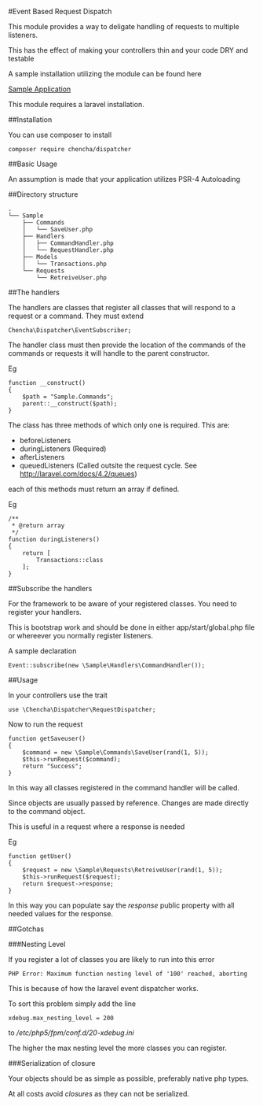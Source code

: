 #Event Based Request Dispatch

This module provides a way to deligate handling of requests to multiple listeners.

This has the effect of making your controllers thin and your code DRY and testable

A sample installation utilizing the module can be found here

[Sample Application](https://github.com/prodeveloper/sample_dispatcher)


This module requires a laravel installation.

##Installation

You can use composer to install

    composer require chencha/dispatcher

##Basic Usage

An assumption is made that your application utilizes PSR-4 Autoloading

##Directory structure

    .
    └── Sample
        ├── Commands
        │   └── SaveUser.php
        ├── Handlers
        │   ├── CommandHandler.php
        │   └── RequestHandler.php
        ├── Models
        │   └── Transactions.php
        └── Requests
            └── RetreiveUser.php

##The handlers

The handlers are classes that register all classes that will respond to a request or a command. They must extend

    Chencha\Dispatcher\EventSubscriber;

The handler class must then provide the location of the commands of the commands or requests it will handle to the parent constructor. 

Eg

    function __construct()
    {
        $path = "Sample.Commands";
        parent::__construct($path);
    }

The class has three methods of which only one is required. This are:

* beforeListeners
* duringListeners (Required)
* afterListeners
* queuedListeners (Called outsite the request cycle. See http://laravel.com/docs/4.2/queues)

each of this methods must return an array if defined.

Eg


    /**
     * @return array
     */
    function duringListeners()
    {
        return [
            Transactions::class
        ];
    }
    
##Subscribe the handlers

For the framework to be aware of your registered classes. You need to register your handlers.

This is bootstrap work and should be done in either app/start/global.php file or whereever you normally register listeners.

A sample declaration

    Event::subscribe(new \Sample\Handlers\CommandHandler());

##Usage

In your controllers use the trait

    use \Chencha\Dispatcher\RequestDispatcher;

Now to run the request

    function getSaveuser()
    {
        $command = new \Sample\Commands\SaveUser(rand(1, 5));
        $this->runRequest($command);
        return "Success";
    }

In this way all classes registered in the command handler will be called.

Since objects are usually passed by reference. Changes are made directly to the command object.

This is useful in a request where a response is needed 

Eg

    function getUser()
    {
        $request = new \Sample\Requests\RetreiveUser(rand(1, 5));
        $this->runRequest($request);
        return $request->response;
    }

In this way you can populate say the *response* public property with all needed values for the response.

##Gotchas

###Nesting Level

If you register a lot of classes you are likely to run into this error

    PHP Error: Maximum function nesting level of '100' reached, aborting
    
This is because of how the laravel event dispatcher works. 

To sort this problem simply add the line

    xdebug.max_nesting_level = 200
   
to */etc/php5/fpm/conf.d/20-xdebug.ini*

The higher the max nesting level the more classes you can register.

###Serialization of closure

Your objects should be as simple as possible, preferably native php types.

At all costs avoid *closures* as they can not be serialized.


